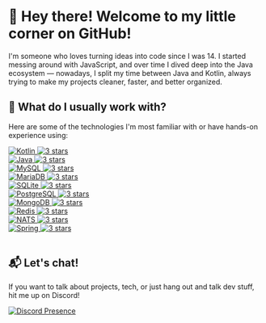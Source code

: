 # 👋 Hey there! Welcome to my little corner on GitHub!

I'm someone who loves turning ideas into code since I was 14. I started messing around with JavaScript, and over time I dived deep into the Java ecosystem — nowadays, I split my time between Java and Kotlin, always trying to make my projects cleaner, faster, and better organized.

## 🧭 What do I usually work with?

Here are some of the technologies I'm most familiar with or have hands-on experience using:

<a href="https://kotlinlang.org/" target="_blank">
    <img src="https://img.shields.io/badge/KOTLIN-7F52FF?style=flat&logo=kotlin&logoColor=white" alt="Kotlin" />
    <img src="https://img.shields.io/badge/%E2%98%85%E2%98%85%E2%98%85-grey?style=flat&color=white" alt="3 stars" />
</a><br>
<a href="https://www.java.com/" target="_blank">
    <img src="https://img.shields.io/badge/JAVA-ED8B00?style=flat&logo=java&logoColor=white" alt="Java" />
    <img src="https://img.shields.io/badge/%E2%98%85%E2%98%85%E2%98%85-grey?style=flat&color=white" alt="3 stars" />
</a><br>
<a href="https://www.mysql.com/" target="_blank">
    <img src="https://img.shields.io/badge/MYSQL-4479A1?style=flat&logo=mysql&logoColor=white" alt="MySQL" />
    <img src="https://img.shields.io/badge/%E2%98%85%E2%98%85%E2%98%85-grey?style=flat&color=white" alt="3 stars" />
</a><br>
<a href="https://mariadb.org/" target="_blank">
    <img src="https://img.shields.io/badge/MARIADB-003545?style=flat&logo=mariadb&logoColor=white" alt="MariaDB" />
    <img src="https://img.shields.io/badge/%E2%98%85%E2%98%85%E2%98%85-grey?style=flat&color=white" alt="3 stars" />
</a><br>
<a href="https://www.sqlite.org/index.html" target="_blank">
    <img src="https://img.shields.io/badge/SQLITE-003B57?style=flat&logo=sqlite&logoColor=white" alt="SQLite" />
    <img src="https://img.shields.io/badge/%E2%98%85%E2%98%85%E2%98%85-grey?style=flat&color=white" alt="3 stars" />
</a><br>
<a href="https://www.postgresql.org/" target="_blank">
    <img src="https://img.shields.io/badge/POSTGRESQL-316192?style=flat&logo=postgresql&logoColor=white" alt="PostgreSQL" />
    <img src="https://img.shields.io/badge/%E2%98%85%E2%98%85%E2%98%85-grey?style=flat&color=white" alt="3 stars" />
</a><br>
<a href="https://www.mongodb.com/" target="_blank">
    <img src="https://img.shields.io/badge/MONGODB-47A248?style=flat&logo=mongodb&logoColor=white" alt="MongoDB" />
    <img src="https://img.shields.io/badge/%E2%98%85%E2%98%85%E2%98%85-grey?style=flat&color=white" alt="3 stars" />
</a><br>
<a href="https://redis.io/" target="_blank">
    <img src="https://img.shields.io/badge/REDIS-DC382D?style=flat&logo=redis&logoColor=white" alt="Redis" />
    <img src="https://img.shields.io/badge/%E2%98%85%E2%98%85%E2%98%85-grey?style=flat&color=white" alt="3 stars" />
</a><br>
<a href="https://nats.io/" target="_blank">
    <img src="https://img.shields.io/badge/NATS-222222?style=flat&logo=nats&logoColor=white" alt="NATS" />
    <img src="https://img.shields.io/badge/%E2%98%85%E2%98%85%E2%98%85-grey?style=flat&color=white" alt="3 stars" />
</a><br>
<a href="https://spring.io/" target="_blank">
    <img src="https://img.shields.io/badge/SPRING-6DB33F?style=flat&logo=spring&logoColor=white" alt="Spring" />
    <img src="https://img.shields.io/badge/%E2%98%85%E2%98%85%E2%98%85-grey?style=flat&color=white" alt="3 stars" />
</a><br>

<br/>

## 📬 Let's chat!

If you want to talk about projects, tech, or just hang out and talk dev stuff, hit me up on Discord!

[![Discord Presence](https://lanyard.cnrad.dev/api/788960311541366816)](https://discord.com/users/788960311541366816)
